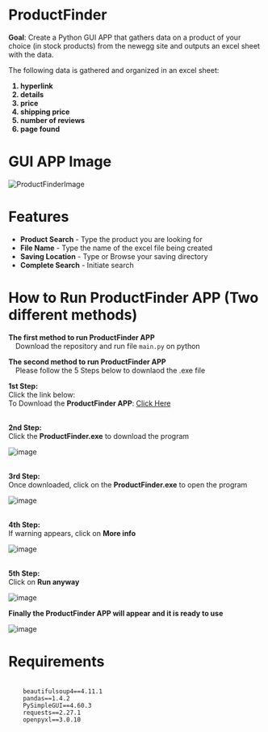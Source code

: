 # ProductFinder

<b>Goal</b>: Create a Python GUI APP that gathers data on a product of your choice (in stock products) from the newegg site and outputs an excel sheet with the data.

The following data is gathered and organized in an excel sheet:
<ol>
  <b><li>hyperlink</li></b>
  <b><li>details</li></b>
  <b><li>price</li></b>
  <b><li>shipping price</li></b>
  <b><li>number of reviews</li></b>
  <b><li>page found</li></b>
 </ol> 

# GUI APP Image

![ProductFinderImage](https://user-images.githubusercontent.com/110753469/188207176-db32f4c5-cb08-4c27-83fc-ec8fe7eb7d4b.PNG)

# Features
 
 <ul>
  <li><b>Product Search</b> - Type the product you are looking for</li>
  <li><b>File Name</b> - Type the name of the excel file being created</li>
  <li><b>Saving Location</b> - Type or Browse your saving directory</li>
  <li><b>Complete Search</b> - Initiate search </li>
</ul> 

# How to Run ProductFinder APP (Two different methods)

 <b>The first method to run ProductFinder APP</b>
  <br>&emsp;Download the repository and run file <code>main.py</code> on python</br>
 
<b>The second method to run ProductFinder APP</b>
<br>&emsp;Please follow the 5 Steps below to downlaod the .exe file</br>

<b>1st Step:</b>
<br>Click the link below:</br>
 To Download the <b>ProductFinder APP</b>: [Click Here](https://github.com/GabrielMacJr/ProductFinder/releases)
 
 <br><b>2nd Step:</b></br>
 Click the <b>ProductFinder.exe</b> to download the program
 
 ![image](https://user-images.githubusercontent.com/110753469/200227019-6288aa6d-bd30-4e9a-8d65-289363a06308.png)

<br><b>3rd Step:</b></br>
Once downloaded, click on the <b>ProductFinder.exe</b> to open the program

![image](https://user-images.githubusercontent.com/110753469/200228976-ec15c7c4-bb7e-47e0-89ad-6935ee00feb0.png)

<br><b>4th Step:</b></br>
If warning appears, click on <b>More info</b>

![image](https://user-images.githubusercontent.com/110753469/200228151-60ea73d9-32da-4181-952c-05cecf43358e.png)

<br><b>5th Step:</b></br>
Click on <b>Run anyway</b>

![image](https://user-images.githubusercontent.com/110753469/200228247-281c0d57-d57e-41d8-ad20-e169a660065d.png)

<b>Finally the ProductFinder APP will appear and it is ready to use</b>

![image](https://user-images.githubusercontent.com/110753469/200228482-be99e20e-ee30-461a-9d42-eb944ec4cd9f.png)


# Requirements

<div>
<pre>
  <code> 
    beautifulsoup4==4.11.1
    pandas==1.4.2
    PySimpleGUI==4.60.3
    requests==2.27.1
    openpyxl==3.0.10
  </code>
</pre>
</div>


 

